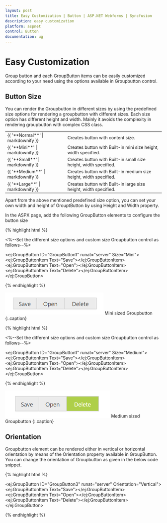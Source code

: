 ```yaml
---
layout: post
title: Easy Customization | Button | ASP.NET Webforms | Syncfusion
description: easy customization
platform: aspnet
control: Button
documentation: ug
---
```


# Easy Customization

Group button and each GroupButton items can be easily customized according to your need using the options available in Groupbutton control. 

## Button Size	

You can render the Groupbutton in different sizes by using the predefined size options for rendering a groupbutton with different sizes. Each size option has different height and width. Mainly it avoids the complexity in rendering groupbutton with complex CSS class. 

<table>
<tr>
<td>
{{ '**Normal**' | markdownify }}</td><td>
Creates button with content size.</td></tr>
<tr>
<td>
{{ '**Mini**' | markdownify }}</td><td>
Creates button with Built-in mini size height, width specified.</td></tr>
<tr>
<td>
{{ '**Small**' | markdownify }}</td><td>
Creates button with Built-in small size height, width specified.</td></tr>
<tr>
<td>
{{ '**Medium**' | markdownify }}</td><td>
Creates button with Built-in medium size height, width specified.</td></tr>
<tr>
<td>
{{ '**Large**' | markdownify }}</td><td>
Creates button with Built-in large size height, width specified.</td></tr>
</table>


Apart from the above mentioned predefined size option, you can set your own width and height of GrouptButton by using Height and Width property.

In the ASPX page, add the following GroupButton elements to configure the button size

{% highlight html %}

<%--Set the different size options and custom size Groupbutton control as follows--%>

<ej:GroupButton ID="GroupButton1" runat="server" Size="Mini">
<Items>
<ej:GroupButtonItem Text="Save"></ej:GroupButtonItem>
<ej:GroupButtonItem Text="Open"></ej:GroupButtonItem>
<ej:GroupButtonItem Text="Delete"></ej:GroupButtonItem>
</Items>
</ej:GroupButton>

{% endhighlight %}


![](Easy-Customization_images/mini.png)
Mini sized Groupbutton 
{:.caption}

{% highlight html %}

<%--Set the different size options and custom size Groupbutton control as follows--%>

<ej:GroupButton ID="GroupButton1" runat="server" Size="Medium">
<Items>
<ej:GroupButtonItem Text="Save"></ej:GroupButtonItem>
<ej:GroupButtonItem Text="Open"></ej:GroupButtonItem>
<ej:GroupButtonItem Text="Delete"></ej:GroupButtonItem>
</Items>
</ej:GroupButton>

{% endhighlight %}


![](Easy-Customization_images/medium.png)
Medium sized Groupbutton 
{:.caption}

## Orientation

Groupbutton element can be rendered either in vertical or horizontal orientation by means of the Orientation property available in GroupButton.
You can change the orientation of Groupbutton as given in the below code snippet.

{% highlight html %}

<ej:GroupButton ID="GroupButton3" runat="server" Orientation="Vertical">
<Items>
<ej:GroupButtonItem Text="Save"></ej:GroupButtonItem>
<ej:GroupButtonItem Text="Open"></ej:GroupButtonItem>
<ej:GroupButtonItem Text="Delete"></ej:GroupButtonItem>
</Items>
</ej:GroupButton>

{% endhighlight %}
